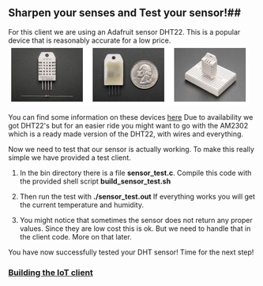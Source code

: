 ## Sharpen your senses and Test your sensor!##

For this client we are using an Adafruit sensor DHT22. This is a popular device that is reasonably accurate for a low price.
   ![dht22](images/dht22.jpg)

You can find some information on these devices [here](https://learn.adafruit.com/dht/overview#)
Due to availability we got DHT22's but for an easier ride you might want to go with the AM2302 which is a ready made version of the DHT22, with wires and everything.

Now we need to test that our sensor is actually working. To make this really simple we have provided a test client.

1. In the bin directory there is a file **sensor_test.c**. Compile this code with the provided shell script
**build_sensor_test.sh**

2. Then run the test with
**./sensor_test.out**
If everything works you will get the current temperature and humidity.

3. You might notice that sometimes the sensor does not return any proper values. Since they are low cost this is ok. But we need to handle that in the client code. More on that later.

You have now successfully tested your DHT sensor! Time for the next step!

### [Building the IoT client](iotclient.md) ###

